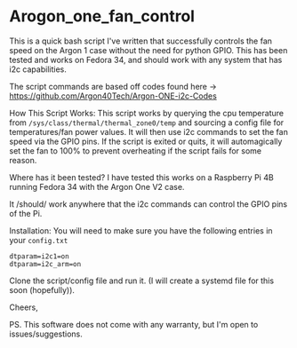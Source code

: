 # Arogon_one_fan_control
This is a quick bash script I've written that successfully controls the fan speed on the Argon 1 case without the need for python GPIO. This has been tested and works on Fedora 34, and should work with any system that has i2c capabilities.

The script commands are based off codes found here -> https://github.com/Argon40Tech/Argon-ONE-i2c-Codes

How This Script Works:
 This script works by querying the cpu temperature from ```/sys/class/thermal/thermal_zone0/temp``` and sourcing a config file for temperatures/fan power values.
 It will then use i2c commands to set the fan speed via the GPIO pins. 
 If the script is exited or quits, it will automagically set the fan to 100% to prevent overheating if the script fails for some reason.
 
Where has it been tested?
 I have tested this works on a Raspberry Pi 4B running Fedora 34 with the Argon One V2 case.
 
 It /should/ work anywhere that the i2c commands can control the GPIO pins of the Pi. 
 
Installation:
You will need to make sure you have the following entries in your ```config.txt```

```
dtparam=i2c1=on
dtparam=i2c_arm=on
```
Clone the script/config file and run it. (I will create a systemd file for this soon (hopefully)).

Cheers,
 
PS. This software does not come with any warranty, but I'm open to issues/suggestions.
